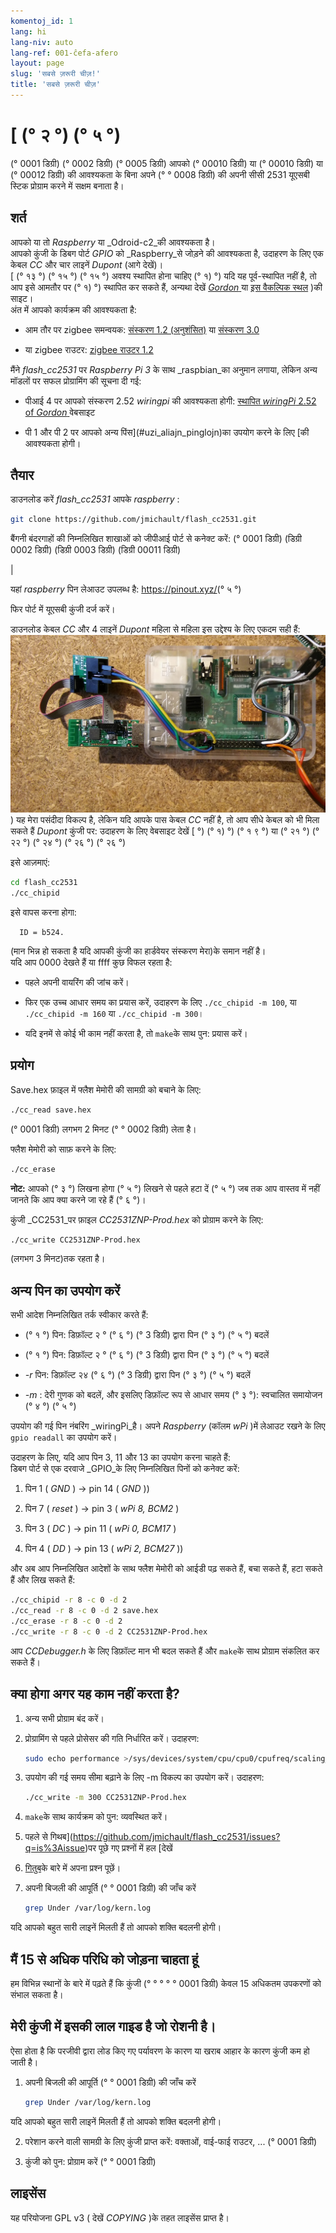 ```yaml
---
komentoj_id: 1
lang: hi
lang-niv: auto
lang-ref: 001-ĉefa-afero
layout: page
slug: 'सबसे ज़रूरी चीज़!'
title: 'सबसे ज़रूरी चीज़'
---
```


# [ (° २ °) (° ५ °)
(° 0001 डिग्री) (° 0002 डिग्री) (° 0005 डिग्री) आपको (° 00010 डिग्री) या (° 00010 डिग्री) या (° 00012 डिग्री) की आवश्यकता के बिना अपने (° ° 0008 डिग्री) की अपनी सीसी 2531 यूएसबी स्टिक प्रोग्राम करने में सक्षम बनाता है।  

## शर्त
आपको या तो _Raspberry_ या _Odroid-c2_की आवश्यकता है।  
आपको कुंजी के डिबग पोर्ट _GPIO_ को _Raspberry_से जोड़ने की आवश्यकता है, उदाहरण के लिए एक केबल _CC_ और चार लाइनें _Dupont_ (आगे देखें)।   
[ (° १३ °) (° १५ °) (° १५ °) अवश्य स्थापित होना चाहिए (° १) °) यदि यह पूर्व-स्थापित नहीं है, तो आप इसे आमतौर पर (° १) °) स्थापित कर सकते हैं, अन्यथा देखें [ _Gordon_ ](http://wiringpi.com/) या [इस वैकल्पिक स्थल](https://github.com/WiringPi/WiringPi) \)की साइट।  
अंत में आपको कार्यक्रम की आवश्यकता है:

* आम तौर पर zigbee समन्वयक: [ संस्करण 1.2 (अनुशंसित)](https://github.com/Koenkk/Z-Stack-firmware/raw/master/coordinator/Z-Stack_Home_1.2/bin/default/) या [संस्करण 3.0](https://github.com/Koenkk/Z-Stack-firmware/tree/master/coordinator/Z-Stack_3.0.x/bin)


* या zigbee राउटर: [zigbee राउटर 1.2](https://github.com/Koenkk/Z-Stack-firmware/tree/master/router/CC2531/bin)



मैंने _flash\_cc2531_ पर _Raspberry Pi 3_ के साथ _raspbian_का अनुमान लगाया, लेकिन अन्य मॉडलों पर सफल प्रोग्रामिंग की सूचना दी गई:

 * पीआई 4 पर आपको संस्करण 2.52 _wiringpi_ की आवश्यकता होगी:  [स्थापित _wiringPi_ 2.52 of _Gordon_ ](http://wiringpi.com/wiringpi-updated-to-2-52-for-the-raspberry-pi-4b/)वेबसाइट


 * पी 1 और पी 2 पर आपको अन्य पिंस](#uzi_aliajn_pinglojn)का उपयोग करने के लिए [की आवश्यकता होगी।



## तैयार

डाउनलोड करें _flash\_cc2531_ आपके _raspberry_ :
```bash
git clone https://github.com/jmichault/flash_cc2531.git
```

बैंगनी बंदरगाहों की निम्नलिखित शाखाओं को जीपीआई पोर्ट से कनेक्ट करें: (° 0001 डिग्री) (डिग्री 0002 डिग्री) (डिग्री 0003 डिग्री) (डिग्री 00011 डिग्री)

|  

यहां _raspberry_ पिन लेआउट उपलब्ध है: <https://pinout.xyz/>(° ५ °)


फिर पोर्ट में यूएसबी कुंजी दर्ज करें।  

डाउनलोड केबल _CC_ और 4 लाइनें _Dupont_ महिला से महिला इस उद्देश्य के लिए एकदम सही हैं:
![कुंजी की फोटो और _raspberry_ ](https://github.com/jmichault/files/raw/master/Raspberry-CC2531.jpg))
यह मेरा पसंदीदा विकल्प है, लेकिन यदि आपके पास केबल _CC_ नहीं है, तो आप सीधे केबल को भी मिला सकते हैं _Dupont_ कुंजी पर: उदाहरण के लिए वेबसाइट देखें [ °) (° १) °) (° १ ९ °) या (° २१ °) (° २२ °) (° २४ °) (° २६ °) (° २६ °)


इसे आज़माएं:
```bash
cd flash_cc2531
./cc_chipid
```
इसे वापस करना होगा:
```
  ID = b524.
```
(मान भिन्न हो सकता है यदि आपकी कुंजी का हार्डवेयर संस्करण मेरा)के समान नहीं है।  
यदि आप 0000 देखते हैं या ffff कुछ विफल रहता है:

 * पहले अपनी वायरिंग की जांच करें।


 * फिर एक उच्च आधार समय का प्रयास करें, उदाहरण के लिए `./cc_chipid -m 100`, या `./cc_chipid -m 160` या `./cc_chipid -m 300`।


 * यदि इनमें से कोई भी काम नहीं करता है, तो `make`के साथ पुन: प्रयास करें।



## प्रयोग
Save.hex फ़ाइल में फ्लैश मेमोरी की सामग्री को बचाने के लिए:
```bash
./cc_read save.hex
```
(° 0001 डिग्री) लगभग 2 मिनट (° ° 0002 डिग्री) लेता है।  

फ्लैश मेमोरी को साफ़ करने के लिए:
```bash
./cc_erase
```
**नोट:** आपको (° ३ °) लिखना होगा (° ५ °) लिखने से पहले हटा दें (° ५ °) जब तक आप वास्तव में नहीं जानते कि आप क्या करने जा रहे हैं (° ६ °)।

कुंजी _CC2531_पर फ़ाइल _CC2531ZNP-Prod.hex_ को प्रोग्राम करने के लिए:
```bash
./cc_write CC2531ZNP-Prod.hex
```
(लगभग 3 मिनट)तक रहता है।

<a id="uzi_aliajn_pinglojn"></a>

## अन्य पिन का उपयोग करें

सभी आदेश निम्नलिखित तर्क स्वीकार करते हैं:

 * (° १ °) पिन: डिफ़ॉल्ट २ ° (° ६ °) (° 3 डिग्री) द्वारा पिन (° ३ °) (° ५ °) बदलें


 * (° १ °) पिन: डिफ़ॉल्ट २ ° (° ६ °) (° 3 डिग्री) द्वारा पिन (° ३ °) (° ५ °) बदलें


 * _-r_ पिन: डिफ़ॉल्ट २४ (° ६ °) (° 3 डिग्री) द्वारा पिन (° ३ °) (° ५ °) बदलें


 * _-m_ : देरी गुणक को बदलें, और इसलिए डिफ़ॉल्ट रूप से आधार समय (° ३ °): स्वचालित समायोजन (° ४ °) (° ५ °)



उपयोग की गई पिन नंबरिंग _wiringPi_है। अपने _Raspberry_ (कॉलम _wPi_ )में लेआउट रखने के लिए `gpio readall` का उपयोग करें।

उदाहरण के लिए, यदि आप पिन 3, 11 और 13 का उपयोग करना चाहते हैं:  
डिबग पोर्ट से एक दरवाजे _GPIO_के लिए निम्नलिखित पिनों को कनेक्ट करें:

 1. पिन 1 ( _GND_ ) -> pin 14 ( _GND_ ))


 2. पिन 7 ( _reset_ ) -> pin 3 ( _wPi 8, BCM2_ )


 3. पिन 3 ( _DC_ ) -> pin 11 ( _wPi 0, BCM17_ )


 4. पिन 4 ( _DD_ ) -> pin 13 ( _wPi 2, BCM27_ ))



और अब आप निम्नलिखित आदेशों के साथ फ्लैश मेमोरी को आईडी पढ़ सकते हैं, बचा सकते हैं, हटा सकते हैं और लिख सकते हैं:
```bash
./cc_chipid -r 8 -c 0 -d 2
./cc_read -r 8 -c 0 -d 2 save.hex
./cc_erase -r 8 -c 0 -d 2
./cc_write -r 8 -c 0 -d 2 CC2531ZNP-Prod.hex
```

आप _CCDebugger.h_ के लिए डिफ़ॉल्ट मान भी बदल सकते हैं और `make`के साथ प्रोग्राम संकलित कर सकते हैं।

## क्या होगा अगर यह काम नहीं करता है?

1. अन्य सभी प्रोग्राम बंद करें।


2. प्रोग्रामिंग से पहले प्रोसेसर की गति निर्धारित करें। उदाहरण:



   ```bash
   sudo echo performance >/sys/devices/system/cpu/cpu0/cpufreq/scaling_governor
   ```
3. उपयोग की गई समय सीमा बढ़ाने के लिए -m विकल्प का उपयोग करें। उदाहरण:



   ```bash
   ./cc_write -m 300 CC2531ZNP-Prod.hex
   ```
4.  `make`के साथ कार्यक्रम को पुन: व्यवस्थित करें।



5. पहले से गिथब](https://github.com/jmichault/flash_cc2531/issues?q=is%3Aissue)पर पूछे गए प्रश्नों में हल [देखें



6.  [गितुब](https://github.com/jmichault/flash_cc2531/issues/new/choose)के बारे में अपना प्रश्न पूछें।



7. अपनी बिजली की आपूर्ति (° ° 0001 डिग्री) की जाँच करें


    
   ```bash
   grep Under /var/log/kern.log
   ```
यदि आपको बहुत सारी लाइनें मिलती हैं तो आपको शक्ति बदलनी होगी।  

## मैं 15 से अधिक परिधि को जोड़ना चाहता हूं
हम विभिन्न स्थानों के बारे में पढ़ते हैं कि कुंजी (° ° ° ° ° 0001 डिग्री) केवल 15 अधिकतम उपकरणों को संभाल सकता है।  

## मेरी कुंजी में इसकी लाल गाइड है जो रोशनी है।
ऐसा होता है कि परजीवी द्वारा लोड किए गए पर्यावरण के कारण या खराब आहार के कारण कुंजी कम हो जाती है।  

1. अपनी बिजली की आपूर्ति (° ° 0001 डिग्री) की जाँच करें


    
   ```bash
   grep Under /var/log/kern.log
   ```
यदि आपको बहुत सारी लाइनें मिलती हैं तो आपको शक्ति बदलनी होगी।  

2. परेशान करने वाली सामग्री के लिए कुंजी प्राप्त करें: वक्ताओं, वाई-फाई राउटर, ... (° 0001 डिग्री)



3. कुंजी को पुन: प्रोग्राम करें (° ° 0001 डिग्री)


 


## लाइसेंस

यह परियोजना GPL v3 ( देखें _COPYING_ )के तहत लाइसेंस प्राप्त है।
